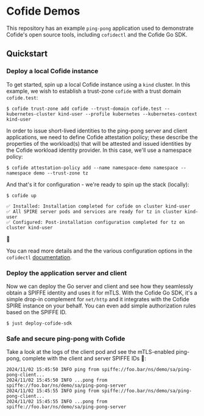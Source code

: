 # Cofide Demos

This repository has an example `ping-pong` application used to demonstrate Cofide's open source tools, including `cofidectl` and the Cofide Go SDK.

## Quickstart

### Deploy a local Cofide instance

To get started, spin up a local Cofide instance using a `kind` cluster. In this example, we wish to establish a trust-zone `cofide` with a trust domain `cofide.test`: 

```
$ cofide trust-zone add cofide --trust-domain cofide.test --kubernetes-cluster kind-user --profile kubernetes --kubernetes-context kind-user 
```

In order to issue short-lived identities to the ping-pong server and client applications, we need to define Cofide attestation policy; these describe the properties of the workload(s) that will be attested and issued identities by the Cofide workload identity provider. In this case, we'll use a namespace policy:

```
$ cofide attestation-policy add --name namespace-demo namespace --namespace demo --trust-zone tz 
```

And that's it for configuration - we're ready to spin up the stack (locally):

```
$ cofide up
```

```
✅ Installed: Installation completed for cofide on cluster kind-user
✅ All SPIRE server pods and services are ready for tz in cluster kind-user
✅ Configured: Post-installation configuration completed for tz on cluster kind-user
```

🚀

You can read more details and the the various configuration options in the `cofidectl` [documentation](https://www.github.com/cofide/cofidectl/docs).

### Deploy the application server and client

Now we can deploy the Go server and client and see how they seamlessly obtain a SPIFFE identity and uses it for mTLS. With the Cofide Go SDK, it's a simple drop-in complement for `net/http` and it integrates with the Cofide SPIRE instance on your behalf. You can even add simple authorization rules based on the SPIFFE ID.

```
$ just deploy-cofide-sdk
```

### Safe and secure ping-pong with Cofide

Take a look at the logs of the client pod and see the mTLS-enabled ping-pong, complete with the client and server SPIFFE IDs 🔐:

```
2024/11/02 15:45:50 INFO ping from spiffe://foo.bar/ns/demo/sa/ping-pong-client...
2024/11/02 15:45:50 INFO ...pong from spiffe://foo.bar/ns/demo/sa/ping-pong-server
2024/11/02 15:45:55 INFO ping from spiffe://foo.bar/ns/demo/sa/ping-pong-client...
2024/11/02 15:45:55 INFO ...pong from spiffe://foo.bar/ns/demo/sa/ping-pong-server
```



